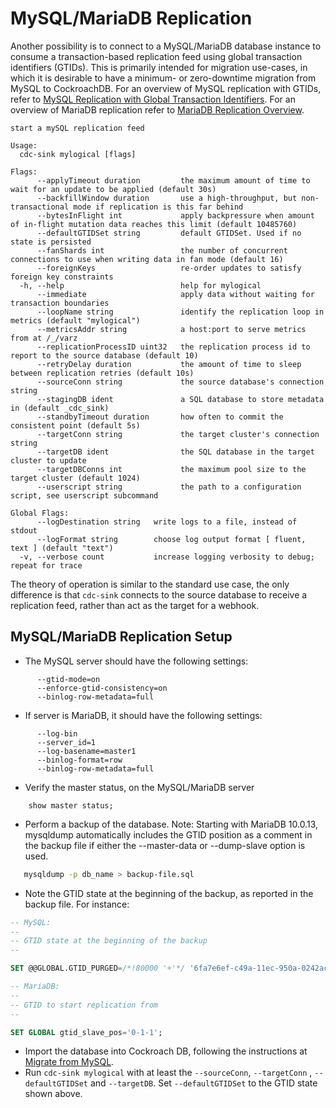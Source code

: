 # MySQL/MariaDB Replication

Another possibility is to connect to a MySQL/MariaDB database instance to consume a
transaction-based replication feed using global transaction identifiers (GTIDs). This is primarily
intended for migration use-cases, in which it is desirable to have a minimum- or zero-downtime
migration from MySQL to CockroachDB. For an overview of MySQL replication with GTIDs, refer
to
[MySQL Replication with Global Transaction Identifiers](https://dev.mysql.com/doc/refman/8.0/en/replication-gtids.html).
For an overview of MariaDB replication refer to
[MariaDB Replication Overview](https://mariadb.com/kb/en/replication-overview/).

```text
start a mySQL replication feed

Usage:
  cdc-sink mylogical [flags]

Flags:
      --applyTimeout duration         the maximum amount of time to wait for an update to be applied (default 30s)
      --backfillWindow duration       use a high-throughput, but non-transactional mode if replication is this far behind
      --bytesInFlight int             apply backpressure when amount of in-flight mutation data reaches this limit (default 10485760)
      --defaultGTIDSet string         default GTIDSet. Used if no state is persisted
      --fanShards int                 the number of concurrent connections to use when writing data in fan mode (default 16)
      --foreignKeys                   re-order updates to satisfy foreign key constraints
  -h, --help                          help for mylogical
      --immediate                     apply data without waiting for transaction boundaries
      --loopName string               identify the replication loop in metrics (default "mylogical")
      --metricsAddr string            a host:port to serve metrics from at /_/varz
      --replicationProcessID uint32   the replication process id to report to the source database (default 10)
      --retryDelay duration           the amount of time to sleep between replication retries (default 10s)
      --sourceConn string             the source database's connection string
      --stagingDB ident               a SQL database to store metadata in (default _cdc_sink)
      --standbyTimeout duration       how often to commit the consistent point (default 5s)
      --targetConn string             the target cluster's connection string
      --targetDB ident                the SQL database in the target cluster to update
      --targetDBConns int             the maximum pool size to the target cluster (default 1024)
      --userscript string             the path to a configuration script, see userscript subcommand

Global Flags:
      --logDestination string   write logs to a file, instead of stdout
      --logFormat string        choose log output format [ fluent, text ] (default "text")
  -v, --verbose count           increase logging verbosity to debug; repeat for trace
```

The theory of operation is similar to the standard use case, the only difference is that `cdc-sink`
connects to the source database to receive a replication feed, rather than act as the target for a
webhook.

## MySQL/MariaDB Replication Setup

- The MySQL server should have the following settings:

```text
      --gtid-mode=on
      --enforce-gtid-consistency=on
      --binlog-row-metadata=full
```

- If server is MariaDB, it should have the following settings:

```text
      --log-bin
      --server_id=1
      --log-basename=master1
      --binlog-format=row
      --binlog-row-metadata=full
```

- Verify the master status, on the MySQL/MariaDB server

```text
    show master status;
```

- Perform a backup of the database. Note: Starting with MariaDB 10.0.13, mysqldump automatically
  includes the GTID position as a comment in the backup file if either the --master-data or
  --dump-slave option is used.

```bash
   mysqldump -p db_name > backup-file.sql
```

- Note the GTID state at the beginning of the backup, as reported in the backup file. For instance:

```SQL
-- MySQL:
--
-- GTID state at the beginning of the backup
--

SET @@GLOBAL.GTID_PURGED=/*!80000 '+'*/ '6fa7e6ef-c49a-11ec-950a-0242ac120002:1-8';
```

```SQL
-- MariaDB:
--
-- GTID to start replication from
--

SET GLOBAL gtid_slave_pos='0-1-1';
```

- Import the database into Cockroach DB, following the instructions
  at [Migrate from MySQL](https://www.cockroachlabs.com/docs/stable/migrate-from-mysql.html).
- Run `cdc-sink mylogical` with at least the `--sourceConn`, `--targetConn`
  , `--defaultGTIDSet` and `--targetDB`. Set `--defaultGTIDSet` to the GTID state shown above.
